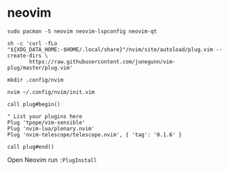 # neovim

```
sudo pacman -S neovim neovim-lspconfig neovim-qt 
```
````
sh -c 'curl -fLo "${XDG_DATA_HOME:-$HOME/.local/share}"/nvim/site/autoload/plug.vim --create-dirs \
       https://raw.githubusercontent.com/junegunn/vim-plug/master/plug.vim'
````
````
mkdir .config/nvim
````
````
nvim ~/.config/nvim/init.vim
````
````
call plug#begin()

" List your plugins here
Plug 'tpope/vim-sensible'
Plug 'nvim-lua/plenary.nvim'
Plug 'nvim-telescope/telescope.nvim', { 'tag': '0.1.6' }

call plug#end()
````
Open Neovim
run `:PlugInstall`
